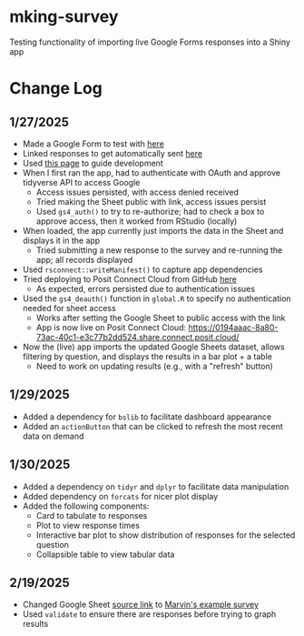 # mking-survey

Testing functionality of importing live Google Forms responses into a Shiny app

# Change Log

## 1/27/2025

* Made a Google Form to test with [here](https://docs.google.com/forms/d/e/1FAIpQLScP3766W9xhidr5f8I_WfGB64aZ5uXeIErItu-tzH11rMiCZQ/viewform)
* Linked responses to get automatically sent [here](https://docs.google.com/spreadsheets/d/1rQR8V3xblApe03yE5yqGdqnqSR9_rj1ySf685KOow4Y/edit?gid=194633045#gid=194633045)
* Used [this page](https://forum.posit.co/t/trying-to-display-a-table-from-live-poll-results-using-r-shiny/84330/3) to guide development
* When I first ran the app, had to authenticate with OAuth and approve tidyverse API to access Google
  + Access issues persisted, with access denied received
  + Tried making the Sheet public with link, access issues persist
  + Used `gs4_auth()` to try to re-authorize; had to check a box to approve access, then it worked from RStudio (locally)
* When loaded, the app currently just imports the data in the Sheet and displays it in the app
  + Tried submitting a new response to the survey and re-running the app; all records displayed
* Used `rsconnect::writeManifest()` to capture app dependencies
* Tried deploying to Posit Connect Cloud from GitHub [here](https://connect.posit.cloud/zajichek/content/0194aaac-8a80-73ac-40c1-e3c77b2dd524)
  + As expected, errors persisted due to authentication issues
* Used the `gs4_deauth()` function in `global.R` to specify no authentication needed for sheet access
  + Works after setting the Google Sheet to public access with the link
  + App is now live on Posit Connect Cloud: https://0194aaac-8a80-73ac-40c1-e3c77b2dd524.share.connect.posit.cloud/
* Now the (live) app imports the updated Google Sheets dataset, allows filtering by question, and displays the results in a bar plot + a table
  + Need to work on updating results (e.g., with a "refresh" button)
  
## 1/29/2025

* Added a dependency for `bslib` to facilitate dashboard appearance
* Added an `actionButton` that can be clicked to refresh the most recent data on demand
  
## 1/30/2025

* Added a dependency on `tidyr` and `dplyr` to facilitate data manipulation
* Added dependency on `forcats` for nicer plot display
* Added the following components:
  + Card to tabulate to responses
  + Plot to view response times
  + Interactive bar plot to show distribution of responses for the selected question
  + Collapsible table to view tabular data
    
## 2/19/2025

* Changed Google Sheet [source link](https://docs.google.com/spreadsheets/d/182-fJACcL7ryFC6SMvdci8R2WCG68dawPF4LpNVXfdg) to [Marvin's example survey](https://docs.google.com/forms/d/e/1FAIpQLSep8TusWkAGpDUnc3QiyBxAp8UY8PiZov3tpo6IV3mifcigsA/viewform?usp=header)
* Used `validate` to ensure there are responses before trying to graph results